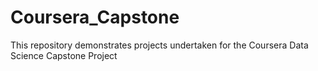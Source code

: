 # Coursera_Capstone
This repository demonstrates projects undertaken for the Coursera Data Science Capstone Project 
